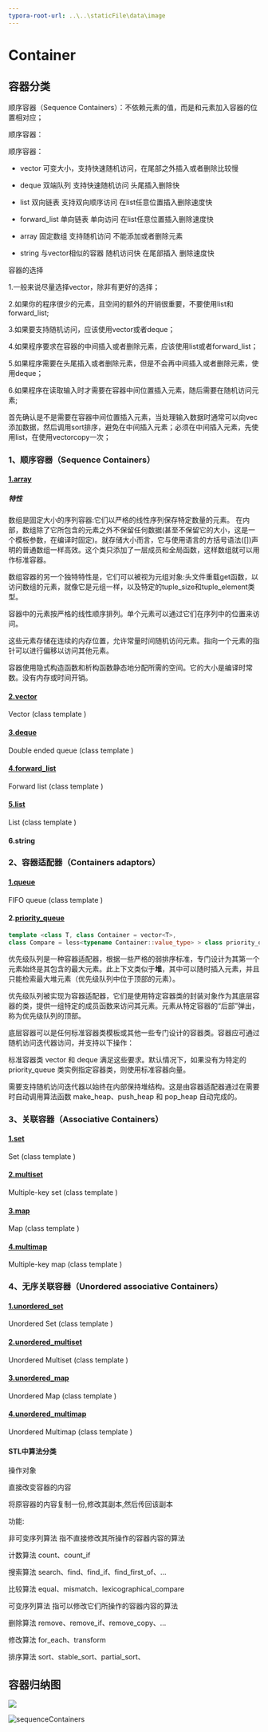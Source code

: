 ```yaml
---
typora-root-url: ..\..\staticFile\data\image
---
```


# Container

## 容器分类

顺序容器（Sequence Containers）：不依赖元素的值，而是和元素加入容器的位置相对应；

顺序容器：

顺序容器：

- vector  可变大小，支持快速随机访问，在尾部之外插入或者删除比较慢

- deque  双端队列 支持快速随机访问 头尾插入删除快

- list  双向链表  支持双向顺序访问 在list任意位置插入删除速度快

- forward_list 单向链表 单向访问   在list任意位置插入删除速度快

- array 固定数组 支持随机访问  不能添加或者删除元素 

- string 与vector相似的容器  随机访问快 在尾部插入 删除速度快

容器的选择

1.一般来说尽量选择vector，除非有更好的选择；

2.如果你的程序很少的元素，且空间的额外的开销很重要，不要使用list和forward_list;

3.如果要支持随机访问，应该使用vector或者deque；

4.如果程序要求在容器的中间插入或者删除元素，应该使用list或者forward_list；

5.如果程序需要在头尾插入或者删除元素，但是不会再中间插入或者删除元素，使用deque；

6.如果程序在读取输入时才需要在容器中间位置插入元素，随后需要在随机访问元素;

​	首先确认是不是需要在容器中间位置插入元素，当处理输入数据时通常可以向vec添加数据，然后调用sort排序，避免在中间插入元素；必须在中间插入元素，先使用list，在使用vectorcopy一次；

### 1、顺序容器（Sequence Containers）

#### [**1.array** ](https://www.cplusplus.com/reference/array/array/)

##### 特性

数组是固定大小的序列容器:它们以严格的线性序列保存特定数量的元素。
		在内部，数组除了它所包含的元素之外不保留任何数据(甚至不保留它的大小，这是一个模板参数，在编译时固定)。就存储大小而言，它与使用语言的方括号语法([])声明的普通数组一样高效。这个类只添加了一层成员和全局函数，这样数组就可以用作标准容器。

数组容器的另一个独特特性是，它们可以被视为元组对象:<array>头文件重载get函数，以访问数组的元素，就像它是元组一样，以及特定的tuple_size和tuple_element类型。

容器中的元素按严格的线性顺序排列。单个元素可以通过它们在序列中的位置来访问。

这些元素存储在连续的内存位置，允许常量时间随机访问元素。指向一个元素的指针可以进行偏移以访问其他元素。

容器使用隐式构造函数和析构函数静态地分配所需的空间。它的大小是编译时常数。没有内存或时间开销。

#### [**2.vector**](https://www.cplusplus.com/reference/vector/vector/)

Vector (class template )

#### [**3.deque**](https://www.cplusplus.com/reference/deque/deque/)

Double ended queue (class template )

#### [**4.forward_list** ](https://www.cplusplus.com/reference/forward_list/forward_list/)

Forward list (class template )

#### [**5.list**](https://www.cplusplus.com/reference/list/list/)

List (class template )

#### 6.string





### 2、容器适配器（Containers adaptors）

#### [**1.queue**](https://www.cplusplus.com/reference/queue/queue/)

FIFO queue (class template )

#### 2.[**priority_queue**](https://www.cplusplus.com/reference/queue/priority_queue/)

```c++
template <class T, class Container = vector<T>,
class Compare = less<typename Container::value_type> > class priority_queue;
```


优先级队列是一种容器适配器，根据一些严格的弱排序标准，专门设计为其第一个元素始终是其包含的最大元素。此上下文类似于**堆**，其中可以随时插入元素，并且只能检索最大堆元素（优先级队列中位于顶部的元素）。

优先级队列被实现为容器适配器，它们是使用特定容器类的封装对象作为其底层容器的类，提供一组特定的成员函数来访问其元素。元素从特定容器的“后部”弹出，称为优先级队列的顶部。

底层容器可以是任何标准容器类模板或其他一些专门设计的容器类。容器应可通过随机访问迭代器访问，并支持以下操作：

标准容器类 vector 和 deque 满足这些要求。默认情况下，如果没有为特定的 priority_queue 类实例指定容器类，则使用标准容器向量。

需要支持随机访问迭代器以始终在内部保持堆结构。这是由容器适配器通过在需要时自动调用算法函数 make_heap、push_heap 和 pop_heap 自动完成的。



### 3、关联容器（Associative Containers）

#### [**1.set**](https://www.cplusplus.com/reference/set/set/)

Set (class template )

#### [**2.multiset**](https://www.cplusplus.com/reference/set/multiset/)

Multiple-key set (class template )

#### [**3.map**](https://www.cplusplus.com/reference/map/map/)

Map (class template )

#### [**4.multimap**](https://www.cplusplus.com/reference/map/multimap/)

Multiple-key map (class template )

### 4、无序关联容器（Unordered associative Containers）

#### [**1.unordered_set** ](https://www.cplusplus.com/reference/unordered_set/unordered_set/)

Unordered Set (class template )

#### [**2.unordered_multiset** ](https://www.cplusplus.com/reference/unordered_set/unordered_multiset/)

Unordered Multiset (class template )

#### [**3.unordered_map** ](https://www.cplusplus.com/reference/unordered_map/unordered_map/)

Unordered Map (class template )

#### [**4.unordered_multimap** ](https://www.cplusplus.com/reference/unordered_map/unordered_multimap/)

Unordered Multimap (class template )

#### STL中算法分类

操作对象 

直接改变容器的内容

将原容器的内容复制一份,修改其副本,然后传回该副本

功能: 

非可变序列算法 指不直接修改其所操作的容器内容的算法

计数算法     count、count_if

搜索算法     search、find、find_if、find_first_of、…

比较算法     equal、mismatch、lexicographical_compare

可变序列算法 指可以修改它们所操作的容器内容的算法

删除算法     remove、remove_if、remove_copy、…

修改算法     for_each、transform

排序算法     sort、stable_sort、partial_sort、

## 容器归纳图

![](associativeContainers.png)

![sequenceContainers](sequenceContainers.png)
